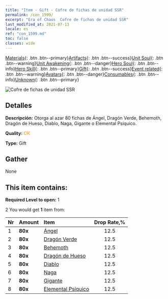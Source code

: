 ```yaml
---
title: "Item - Gift - Cofre de fichas de unidad SSR"
permalink: /con_1599/
excerpt: "Era of Chaos  Cofre de fichas de unidad SSR"
last_modified_at: 2021-07-13
locale: es
ref: "con_1599.md"
toc: false
classes: wide
---
```

 [Materials](/ItemsES/){: .btn .btn--primary}[Artifacts](/ItemsES/Artifacts/){: .btn .btn--success}[Unit Soul](/ItemsES/UnitSoul/){: .btn .btn--warning}[Unit Awakening](/ItemsES/UnitAwakening/){: .btn .btn--danger}[Hero Soul](/ItemsES/HeroSoul/){: .btn .btn--info}[Hero Skill](/ItemsES/HeroSkill/){: .btn .btn--primary}[Gift](/ItemsES/Gift/){: .btn .btn--success}[Event related](/ItemsES/Events/){: .btn .btn--warning}[Avatars](/ItemsES/Avatars/){: .btn .btn--danger}[Consumables](/ItemsES/Consumables/){: .btn .btn--info}[Unknown](/ItemsES/Unknown/){: .btn .btn--primary}

 ![Cofre de fichas de unidad SSR](/images/t/i_907211.png)

## Detalles
 **Descripción:** Otorga al azar 80 fichas de Ángel, Dragón Verde, Behemoth, Dragón de Hueso, Diablo, Naga, Gigante o Elemental Psíquico.

 **Quality:** <span style="color: #FF8C00">OK</span>

 **Type:** Gift

## Gather

  None

## This item contains:

 **Required Level to open:** 1

 2 You would get **1** item  from:

  | Nr | Amount |     Item    | Drop Rate,% |
  |:---|:-------|:------------|:---------:|
  | 1 |  **80x** | [Ángel](/ItemsES/unt_196/) | 12.5 | 
  | 2 |  **80x** | [Dragón Verde](/ItemsES/unt_205/) | 12.5 | 
  | 3 |  **80x** | [Behemoth](/ItemsES/unt_223/) | 12.5 | 
  | 4 |  **80x** | [Dragón de Hueso](/ItemsES/unt_214/) | 12.5 | 
  | 5 |  **80x** | [Diablo](/ItemsES/unt_232/) | 12.5 | 
  | 6 |  **80x** | [Naga](/ItemsES/unt_240/) | 12.5 | 
  | 7 |  **80x** | [Gigante](/ItemsES/unt_241/) | 12.5 | 
  | 8 |  **80x** | [Elemental Psíquico](/ItemsES/unt_267/) | 12.5 | 
